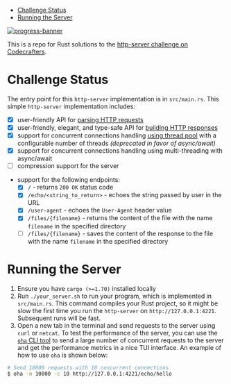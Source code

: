 <!--toc:start-->
- [Challenge Status](#challenge-status)
- [Running the Server](#running-the-server)
<!--toc:end-->

[![progress-banner](https://backend.codecrafters.io/progress/http-server/86635622-46d8-4e71-bff5-ac8a170d13cb)](https://app.codecrafters.io/users/codecrafters-bot?r=2qF)

This is a repo for Rust solutions to the [http-server challenge on Codecrafters](https://codecrafters.io/challenges/http-server).

# Challenge Status

The entry point for this `http-server` implementation is in `src/main.rs`. This simple `http-server`
implementation includes:
- [x] user-friendly API for [parsing HTTP requests](./src/http/request.rs)
- [x] user-friendly, elegant, and type-safe API for [building HTTP responses](./src/http/response_builder.rs)
- [x] support for concurrent connections handling [using thread pool](./src/http/thread_pool.rs) with
a configurable number of threads *(deprecated in favor of async/await)*
- [x] support for concurrent connections handling using multi-threading with async/await
- [ ] compression support for the server
- support for the following endpoints:
  - [x] `/` - returns `200 OK` status code
  - [x] `/echo/<string_to_return>` - echoes the string passed by user in the URL
  - [x] `/user-agent` - echoes the `User-Agent` header value
  - [x] `/files/{filename}` - returns the content of the file with the name `filename` in the specified directory
  - [ ] `/files/{filename}` - saves the content of the response to the file with the name `filename` in the specified directory

# Running the Server

1. Ensure you have `cargo (>=1.70)` installed locally
1. Run `./your_server.sh` to run your program, which is implemented in `src/main.rs`. This command compiles your Rust project,
so it might be slow the first time you run the `http-server` on `http://127.0.0.1:4221`. Subsequent runs will be fast.
1. Open a new tab in the terminal and send requests to the server using `curl` or `netcat`. To test the performance of the server,
you can use the [`oha` CLI tool](https://github.com/hatoo/oha) to send a large number of concurrent requests to the server and
get the performance metrics in a nice TUI interface. An example of how to use `oha` is shown below:
```bash
# Send 10000 requests with 10 concurrent connections
$ oha -n 10000 -c 10 http://127.0.0.1:4221/echo/hello
```
